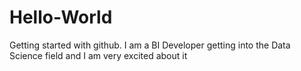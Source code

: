 # Hello-World
Getting started with github.
I am a BI Developer getting into the Data Science field and I am very excited about it

